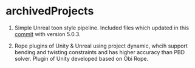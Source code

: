 # archivedProjects
1. Simple Unreal toon style pipeline. Included  files which updated in this [commit](https://github.com/EpicGames/UnrealEngine/commit/4e80bc26eac8f036e8b2cfb1b9923c16fdd5c9ce#diff-78a2411495e34c509e9db68d20213f02e52b1c0dfd203f19efd61e8b7d7de125) with version 5.0.3.

2. Rope plugins of Unity & Unreal using project dynamic, whcih support bending and twisting constraints and has higher accuracy than PBD solver. Plugin of Unity developed based on Obi Rope.
